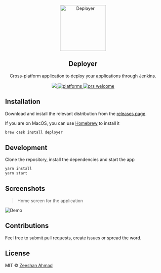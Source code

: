 <div align="center">
	<img height="148" src="https://rawcdn.githack.com/ziishaned/deployer/16a2b7020ffa1651d9059a55d49f0c85eec0e1e4/public/img/logo_and_title.svg" alt="Deployer" />
  <h2 align="center">Deployer</h2>
  <p align="center">Cross-platform application to deploy your applications through Jenkins.</p>
  <div align="center">
      <a href="https://github.com/ziishaned/deployer/blob/master/license">
        <img src="https://img.shields.io/badge/License-MIT-yellow.svg" />
      </a>
      <a href="https://github.com/ziishaned/deployer">
        <img src="https://img.shields.io/badge/platform-macOS%20%7C%20Windows%20%7C%20Linux-blue.svg" alt="platforms" />
      </a>
      <a href="https://github.com/ziishaned/deployer">
        <img src="https://img.shields.io/badge/PRs-welcome-brightgreen.svg" alt="prs welcome">
      </a>
  </div>
</div>

## Installation

Download and install the relevant distribution from the [releases page](http://github.com/ziishaned/deployer/releases).

If you are on MacOS, you can use [Homebrew](https://brew.sh/) to install it

```bash
brew cask install deployer
```

## Development

Clone the repository, install the dependencies and start the app

```bash
yarn install
yarn start
```

## Screenshots

> Home screen for the application

![Demo](https://i.imgur.com/qIJCC2E.png)

## Contributions

Feel free to submit pull requests, create issues or spread the word. 

## License

MIT &copy; [Zeeshan Ahmad](https://twitter.com/ziishaned)
